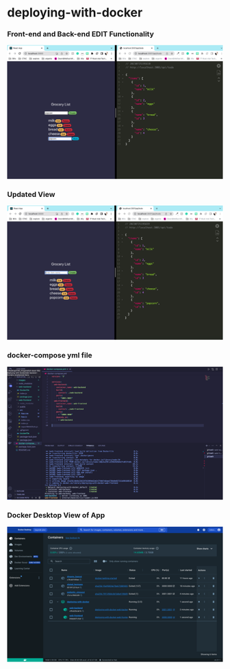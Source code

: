# deploying-with-docker

### Front-end and Back-end EDIT Functionality

![](/images/edit.png)

### Updated View

![](/images/updated.png)

### docker-compose yml file

![](/images/vscode.png)

### Docker Desktop View of App

![](/images/docker-desktop.png)